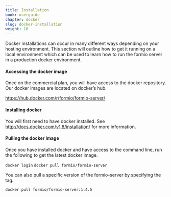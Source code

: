 ```yaml
---
title: Installation
book: userguide
chapter: docker
slug: docker-installation
weight: 10
---
```

Docker installations can occur in many different ways depending on your hosting environment. This section will outline how to get it running on a local environment which can be used to learn how to run the formio server in a production docker environment.

#### Accessing the docker image
Once on the commercial plan, you will have access to the docker repository. Our docker images are located on docker’s hub.

https://hub.docker.com/r/formio/formio-server/

#### Installing docker

You will first need to have docker installed. See http://docs.docker.com/v1.8/installation/ for more information.

#### Pulling the docker image

Once you have installed docker and have access to the command line, run the following to get the latest docker image.

```docker login```
```docker pull formio/formio-server```

You can also pull a specific version of the formio-server by specifying the tag.

```docker pull formio/formio-server:1.4.5```